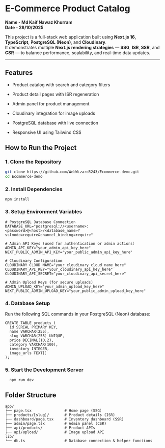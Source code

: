 

# E-Commerce Product Catalog 

**Name - Md Kaif Nawaz Khurram**\
**Date - 29/10/2025**

This project is a full-stack web application built using **Next.js 16**, **TypeScript**, **PostgreSQL (Neon)**, and **Cloudinary**.  
It demonstrates multiple **Next.js rendering strategies** — **SSG**, **ISR**, **SSR**, and **CSR** — to balance performance, scalability, and real-time data updates.

---
## Features 

* Product catalog with search and category filters

* Product detail pages with ISR regeneration

* Admin panel for product management

* Cloudinary integration for image uploads

* PostgreSQL database with live connection

* Responsive UI using Tailwind CSS

## How to Run the Project

### 1. Clone the Repository

```bash
git clone https://github.com/WebWizard5243/Ecommerce-demo.git
cd Ecommerce-demo
```

### 2. Install Dependencies
```undefined
npm install
```

### 3. Setup Environment Variables
```undefined
# PostgreSQL Database Connection
DATABASE_URL="postgresql://<username>:<password>@<host>/<database_name>?sslmode=require&channel_binding=require"

# Admin API Keys (used for authentication or admin actions)
ADMIN_API_KEY="your_admin_api_key_here"
NEXT_PUBLIC_ADMIN_API_KEY="your_public_admin_api_key_here"

# Cloudinary Configuration
CLOUDINARY_CLOUD_NAME="your_cloudinary_cloud_name_here"
CLOUDINARY_API_KEY="your_cloudinary_api_key_here"
CLOUDINARY_API_SECRET="your_cloudinary_api_secret_here"

# Admin Upload Keys (for secure uploads)
ADMIN_UPLOAD_KEY="your_admin_upload_key_here"
NEXT_PUBLIC_ADMIN_UPLOAD_KEY="your_public_admin_upload_key_here"

```

### 4. Database Setup

Run the following SQL commands in your PostgreSQL (Neon) database:
```undefined
CREATE TABLE products (
  id SERIAL PRIMARY KEY,
  name VARCHAR(255),
  slug VARCHAR(255) UNIQUE,
  price DECIMAL(10,2),
  category VARCHAR(100),
  inventory INTEGER,
  image_urls TEXT[]
);
```
  ### 5. Start the Development Server
```undefined
  npm run dev
```
  ## Folder Structure 
  ```
  app/
├── page.tsx               # Home page (SSG)
├── products/[slug]/       # Product details (ISR)
├── dashboard/page.tsx     # Inventory dashboard (SSR)
├── admin/page.tsx         # Admin panel (CSR)
├── api/products/          # Product APIs
├── api/upload/            # Image upload API
lib/
└── db.ts                  # Database connection & helper functions
```

